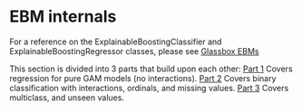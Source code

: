 # EBM internals

For a reference on the ExplainableBoostingClassifier and ExplainableBoostingRegressor classes, please see [Glassbox EBMs](./ebm.ipynb)

This section is divided into 3 parts that build upon each other:
[Part 1](./ebm-internals-regression.ipynb) Covers regression for pure GAM models (no interactions).
[Part 2](./ebm-internals-classification.ipynb) Covers binary classification with interactions, ordinals, and missing values.
[Part 3](./ebm-internals-multiclass.ipynb) Covers multiclass, and unseen values.
